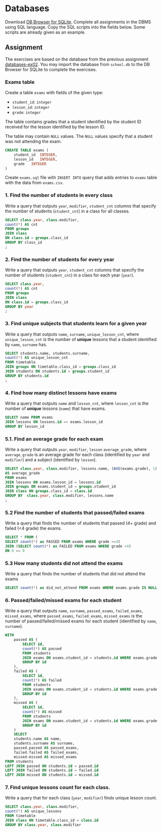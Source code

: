 # Databases

Download [DB Browser for SQLite](https://sqlitebrowser.org/). Complete all
assignments in the DBMS using SQL language. Copy the SQL scripts into the fields
below. Some scripts are already given as an example.

## Assignment

The exercises are based on the database from the previous assignment
[databases-ex02](https://github.com/prog-1/databases-ex02). You may import the database from `school.db` to the DB Browser for SQLite to complete the exercises.

### Exams table

Create a table `exams` with fields of the given type:

* `student_id`: `integer`
* `lesson_id`: `integer`
* `grade`: `integer`

The table contains grades that a student identified by the student ID received for the lesson identified by the lesson ID.

The table may contain `NULL` values. The `NULL` values specify that a student was not attending the exam. 

```sql
CREATE TABLE exams (
	student_id	INTEGER,
	lesson_id	INTEGER,
	grade	INTEGER
)
```

Create `exams.sql` file with `INSERT INTO` query that adds entries to `exams` table with the data from `exams.csv`.

### 1. Find the number of students in every class

Write a query that outputs `year`, `modifier`, `student_cnt` columns that specify the number of students (`student_cnt`) in a class for all classes.

```sql
SELECT class.year, class.modifier,
count(*) AS cnt
FROM groups 
JOIN class
ON class.id = groups.class_id
GROUP BY class_id
;
```

### 2. Find the number of students for every year

Write a query that outputs `year`, `student_cnt` columns that specify the number of students (`student_cnt`) in a class for each year (`year`).

```sql
SELECT class.year,
count(*) AS cnt
FROM groups 
JOIN class
ON class.id = groups.class_id
GROUP BY year
;
```

### 3. Find unique subjects that students learn for a given year

Write a query that outputs `name`, `surname`, `unique_lesson_cnt`, where `unique_lesson_cnt` is the number of **unique** lessons that a student identified by `name`, `surname` has.

```sql
SELECT students.name, students.surname,
count(*) AS unique_lesson_cnt
FROM timetable
JOIN groups ON timetable.class_id = groups.class_id
JOIN students ON students.id = groups.student_id
GROUP BY students.id
;
```

### 4. Find how many distinct lessons have exams

Write a query that outputs `name` and `lesson_cnt`, where `lesson_cnt` is the number of **unique** lessons (`name`) that have exams.

```sql
SELECT name FROM exams
JOIN lessons ON lessons.id == exams.lesson_id
GROUP BY lesson_id
```

### 5.1. Find an average grade for each exam

Write a query that outputs `year`, `modifier`, `lesson` `average_grade`, where `average_grade` is an average grade for each class (identified by `year` and `modifier`) and a subject (identified by `lesson`).

```sql
SELECT class.year, class.modifier, lessons.name, (AVG(exams.grade), 1)
AS average_grade
FROM exams
JOIN lessons ON exams.lesson_id = lessons.id
JOIN groups ON exams.student_id = groups.student_id
JOIN class ON groups.class_id = class.id
GROUP BY  class.year, class.modifier, lessons.name
;
```

### 5.2 Find the number of students that passed/failed exams

Write a query that finds the number of students that passed (4+ grade) and failed (<4 grade) the exams.

```sql
SELECT * FROM (
SELECT count(*) as PASSED FROM exams WHERE grade >=4)
JOIN (SELECT count(*) as FAILED FROM exams WHERE grade <4)
ON 0 == 0
```

### 5.3 How many students did not attend the exams

Write a query that finds the number of students that did not attend the exams

```sql
SELECT count(*) as did_not_attend FROM exams WHERE exams.grade IS NULL
```

### 6. Passed/failed/missed exams for each student

Write a query that outputs `name`, `surname`, `passed_exams`, `failed_exams`, `missed_exams`, where `passed_exams`, `failed_exams`, `missed_exams` is the number of passed/failed/missed exams for each student (identified by `name`, `surname`).

```sql
WITH
	passed AS (
		SELECT id, 
		count(*) AS passed
		FROM students
		JOIN exams ON exams.student_id = students.id WHERE exams.grade >= 4
		GROUP BY id
	),
	failed AS (
		SELECT id, 
		count(*) AS failed
		FROM students
		JOIN exams ON exams.student_id = students.id WHERE exams.grade < 4
		GROUP BY id
	), 
	missed AS (
		SELECT id, 
		count(*) AS missed
		FROM students
		JOIN exams ON exams.student_id = students.id WHERE exams.grade IS NULL
		GROUP BY id
	)
	SELECT
    students.name AS name,
    students.surname AS surname,
	passed.passed AS passed_exams,
	failed.failed AS failed_exams,
	missed.missed AS missed_exams
FROM students
LEFT JOIN passed ON students.id = passed.id
LEFT JOIN failed ON students.id = failed.id
LEFT JOIN missed ON students.id = missed.id
```

### 7. Find unique lessons count for each class.

Write a query that for each class (`year`, `modifier`) finds unique lesson count.

```sql
SELECT class.year, class.modifier, 
count(*) AS unique_lessons
FROM timetable
JOIN class ON timetable.class_id = class.id
GROUP BY class.year, class.modifier
```
